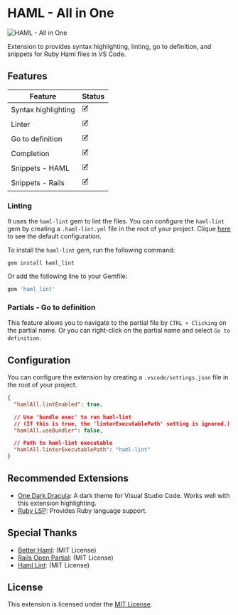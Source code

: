 # HAML - All in One

![HAML - All in One](https://github.io/wilfison/vscode-haml-all/refs/heads/main/images/icon.svg)

Extension to provides syntax highlighting, linting, go to definition, and snippets for Ruby Haml files in VS Code.

## Features

| Feature             | Status |
| ------------------- | ------ |
| Syntax highlighting | 🗹      |
| Linter              | 🗹      |
| Go to definition    | 🗹      |
| Completion          | 🗹      |
| Snippets - HAML     | 🗹      |
| Snippets - Rails    | 🗹      |

### Linting

It uses the `haml-lint` gem to lint the files.
You can configure the `haml-lint` gem by creating a `.haml-lint.yml` file in the root of your project. Clique [here](https://github.com/sds/haml-lint/blob/main/config/default.yml) to see the default configuration.

To install the `haml-lint` gem, run the following command:

```shell
gem install haml_lint
```

Or add the following line to your Gemfile:

```ruby
gem 'haml_lint'
```

### Partials - Go to definition

This feature allows you to navigate to the partial file by `CTRL + Clicking` on the partial name. Or you can right-click on the partial name and select `Go to definition`.

## Configuration

You can configure the extension by creating a `.vscode/settings.json` file in the root of your project.

```json
{
  "hamlAll.lintEnabled": true,

  // Use 'bundle exec' to run haml-lint
  // (If this is true, the 'linterExecutablePath' setting is ignored.)
  "hamlAll.useBundler": false,

  // Path to haml-lint executable
  "hamlAll.linterExecutablePath": "haml-lint"
}
```

## Recommended Extensions

- [One Dark Dracula](https://marketplace.visualstudio.com/items?itemName=wilfison.one-dark-dracula): A dark theme for Visual Studio Code. Works well with this extension highlighting.
- [Ruby LSP](https://marketplace.visualstudio.com/items?itemName=Shopify.ruby-lsp): Provides Ruby language support.

## Special Thanks

- [Better Haml](https://github.com/karuna/haml-vscode/): (MIT License)
- [Rails Open Partial](https://github.com/shanehofstetter/rails-open-partial-vscode): (MIT License)
- [Haml Lint](https://github.com/aki77/vscode-haml-lint): (MIT License)

## License

This extension is licensed under the [MIT License](./LICENSE).
